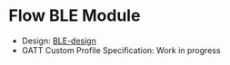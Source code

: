 # Flow BLE Module 

* Design: [BLE-design](BLE-design.html)
* GATT Custom Profile Specification: Work in progress


